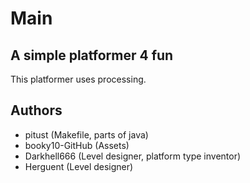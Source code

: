 # Main
## A simple platformer 4 fun
This platformer uses processing.
## Authors
- pitust (Makefile, parts of java)
- booky10-GitHub (Assets)
- Darkhell666 (Level designer, platform type inventor)
- Herguent (Level designer)
